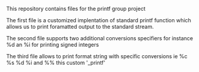 This repository contains files for the printf group project

The first file is a customized implentation of standard printf function which allows us to print foramatted output to the standard stream.

The second file supports two additional conversions specifiers for instance %d an %i for printing signed integers

The third file allows to print format string with specific conversions ie %c %s %d %i and %% this custom '_printf'
